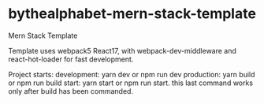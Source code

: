 # bythealphabet-mern-stack-template

Mern Stack Template

Template uses webpack5 React17, with webpack-dev-middleware and react-hot-loader for fast development.

Project starts:
development: yarn dev or npm run dev
production: yarn build or npm run build
start: yarn start or npm run start. this last command works only after build has been commanded.
